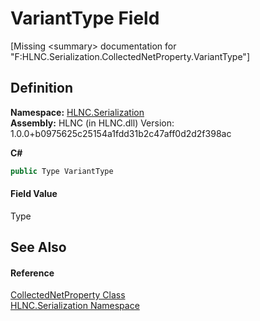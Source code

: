 # VariantType Field


\[Missing &lt;summary&gt; documentation for "F:HLNC.Serialization.CollectedNetProperty.VariantType"\]



## Definition
**Namespace:** <a href="N_HLNC_Serialization">HLNC.Serialization</a>  
**Assembly:** HLNC (in HLNC.dll) Version: 1.0.0+b0975625c25154a1fdd31b2c47aff0d2d2f398ac

**C#**
``` C#
public Type VariantType
```



#### Field Value
Type

## See Also


#### Reference
<a href="T_HLNC_Serialization_CollectedNetProperty">CollectedNetProperty Class</a>  
<a href="N_HLNC_Serialization">HLNC.Serialization Namespace</a>  
